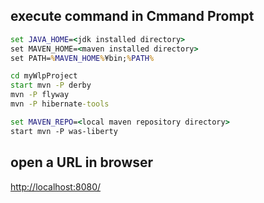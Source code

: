 ## execute command in Cmmand Prompt
```bat
set JAVA_HOME=<jdk installed directory>
set MAVEN_HOME=<maven installed directory>
set PATH=%MAVEN_HOME%¥bin;%PATH%

cd myWlpProject
start mvn -P derby
mvn -P flyway
mvn -P hibernate-tools

set MAVEN_REPO=<local maven repository directory>
start mvn -P was-liberty
```

## open a URL in browser
<http://localhost:8080/>

